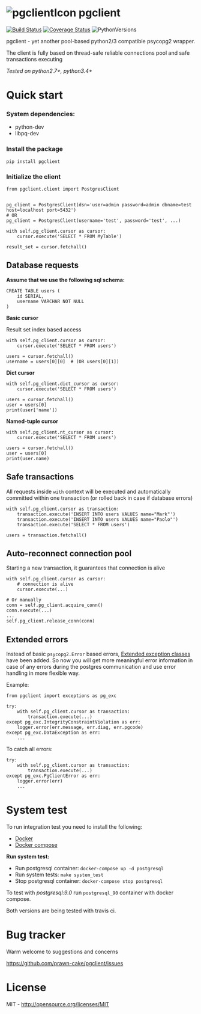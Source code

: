 ![pgclientIcon](https://www.dropbox.com/s/4l91lo7kt5xor4w/elephant_64.png?dl=1) pgclient
========================================================================================
[![Build Status](https://travis-ci.org/prawn-cake/pgclient.svg?branch=master)](https://travis-ci.org/prawn-cake/pgclient)
[![Coverage Status](https://coveralls.io/repos/prawn-cake/pgclient/badge.svg?branch=master&service=github)](https://coveralls.io/github/prawn-cake/pgclient?branch=master)
![PythonVersions](https://www.dropbox.com/s/ck0nc28ttga2pw9/python-2.7_3.4-blue.svg?dl=1)

pgclient - yet another pool-based python2/3 compatible psycopg2 wrapper. 

The client is fully based on thread-safe reliable connections pool and safe transactions executing

*Tested on python2.7+, python3.4+*


Quick start
===========

### System dependencies: ###

* python-dev
* libpq-dev
 

### Install the package ###
    
    pip install pgclient


### Initialize the client ###

    from pgclient.client import PostgresClient
    
    
    pg_client = PostgresClient(dsn='user=admin password=admin dbname=test host=localhost port=5432')
    # OR
    pg_client = PostgresClient(username='test', password='test', ...)
    
    with self.pg_client.cursor as cursor:
        cursor.execute('SELECT * FROM MyTable')
        
    result_set = cursor.fetchall()

Database requests
--------------------
    
**Assume that we use the following sql schema:**
    
    CREATE TABLE users (
        id SERIAL, 
        username VARCHAR NOT NULL 
    )

    
**Basic cursor**

Result set index based access

    with self.pg_client.cursor as cursor:
        cursor.execute('SELECT * FROM users')

    users = cursor.fetchall()
    username = users[0][0]  # (OR users[0][1])     
    
    
**Dict cursor**
    
    with self.pg_client.dict_cursor as cursor:
        cursor.execute('SELECT * FROM users')

    users = cursor.fetchall()
    user = users[0]
    print(user['name'])
        
        
**Named-tuple cursor**

    with self.pg_client.nt_cursor as cursor:
        cursor.execute('SELECT * FROM users')

    users = cursor.fetchall()
    user = users[0]
    print(user.name)

    
Safe transactions
-----------------

All requests inside `with` context will be executed and automatically committed within one transaction 
(or rolled back in case if database errors)
    
    with self.pg_client.cursor as transaction:
        transaction.execute('INSERT INTO users VALUES name="Mark"')
        transaction.execute('INSERT INTO users VALUES name="Paolo"')
        transaction.execute('SELECT * FROM users')

    users = transaction.fetchall()
    
    
Auto-reconnect connection pool
------------------------------
Starting a new transaction, it guarantees that connection is alive

    with self.pg_client.cursor as cursor:
        # connection is alive
        cursor.execute(...)
    
    # Or manually
    conn = self.pg_client.acquire_conn()
    conn.execute(...)
    ...
    self.pg_client.release_conn(conn)
    
    
Extended errors
---------------

Instead of basic `psycopg2.Error` based errors, [Extended exception classes](http://www.postgresql.org/docs/current/static/errcodes-appendix.html#ERRCODES-TABLE) have been added.
So now you will get more meaningful error information in case of any errors during 
the postgres communication and use error handling in more flexible way.

Example:
    
    from pgclient import exceptions as pg_exc
    
    try:
        with self.pg_client.cursor as transaction:
            transaction.execute(...)
    except pg_exc.IntegrityConstraintViolation as err:
        logger.error(err.message, err.diag, err.pgcode)
    except pg_exc.DataException as err:
        ...

To catch all errors:
    
    try:
        with self.pg_client.cursor as transaction:
            transaction.execute(...)
    except pg_exc.PgClientError as err:
        logger.error(err)
        ... 

System test
===========
To run integration test you need to install the following:
 
* [Docker](https://www.docker.com/) 
* [Docker compose](https://docs.docker.com/compose/)


**Run system test:**

* Run postgresql container: `docker-compose up -d postgresql`
* Run system tests: `make system_test`
* Stop postgresql container: `docker-compose stop postgresql`

To test with *postgresql:9.0* run `postgresql_90` container with docker compose.

Both versions are being tested with travis ci.



Bug tracker
===========

Warm welcome to suggestions and concerns

https://github.com/prawn-cake/pgclient/issues


License
=======

MIT - http://opensource.org/licenses/MIT
